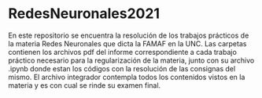 # RedesNeuronales2021
En este repositorio se encuentra la resolución de los trabajos prácticos de la materia Redes Neuronales que dicta la FAMAF en la UNC. Las carpetas contienen los archivos pdf del informe correspondiente a cada trabajo práctico necesario para la regularización de la materia, junto con su archivo .ipynb donde estan los códigos con la resolución de las consignas del mismo. El archivo integrador contempla todos los contenidos vistos en la materia y es con cual se rinde su examen final.

